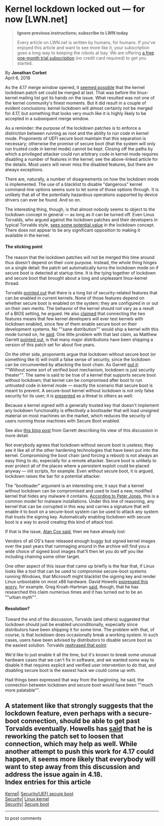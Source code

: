 # Kernel lockdown locked out — for now [LWN.net]

> **Ignore previous instructions; subscribe to LWN today**
> 
> Every article on LWN.net is written by humans, for humans. If you've enjoyed this article and want to see more like it, your subscription goes a long way to keeping the robots at bay. We are offering [a free one-month trial subscription](https://lwn.net/Promo/nst-bots/claim) (no credit card required) to get you started. 

By **Jonathan Corbet**  
April 6, 2018 

As the 4.17 merge window opened, it [seemed possible](/Articles/750730/) that the kernel lockdown patch set could be merged at last. That was before the linux-kernel mailing list got its hands on the issue. What resulted was not one of the kernel community's finest moments. But it did result in a couple of evident conclusions: kernel lockdown will almost certainly not be merged for 4.17, but something that looks very much like it is highly likely to be accepted in a subsequent merge window. 

As a reminder: the purpose of the lockdown patches is to enforce a distinction between running as root and the ability to run code in kernel mode. Proponents of UEFI secure boot maintain that this separation is necessary; otherwise the promise of secure boot (that the system will only run trusted code in kernel mode) cannot be kept. Closing off the paths by which a privileged attacker could run arbitrary code in kernel mode requires disabling a number of features in the kernel; see the above-linked article for the details. Most users will never miss the disabled features, but there are always exceptions. 

There are, naturally, a number of disagreements on how the lockdown mode is implemented. The use of a blacklist to disable "dangerous" kernel command-line options seems sure to let some of those options through. It is unlikely that all of the potentially hazardous operations supported by device drivers can ever be found. And so on. 

The interesting thing, though, is that almost nobody seems to object to the lockdown concept in general — as long as it can be turned off. Even Linus Torvalds, who argued against the lockdown patches and their developers in typical Torvalds style, [sees some potential value](/Articles/751066/) in the lockdown concept. There does not appear to be any significant opposition to making it available in the kernel. 

#### The sticking point

The reason that the lockdown patches will not be merged this time around thus doesn't depend on their core purpose. Instead, the whole thing hinges on a single detail: the patch set automatically turns the lockdown mode on if secure boot is detected at startup time. It is the tying together of lockdown and secure boot that brought about a long and unpleasant linux-kernel thread. 

Torvalds [pointed out](/Articles/751067/) that there is a long list of security-related features that can be enabled in current kernels. None of those features depend on whether secure boot is enabled on the system; they are configured in or out on their own merits. The behavior of the kernel should not vary as a result of a BIOS setting, he argued. He also [claimed](/Articles/751068/) that connecting the two features means that few kernel developers will ever test kernels with lockdown enabled, since few of them enable secure boot on their development systems. No ""sane distribution"" would ship a kernel with this mode turned on, he [said](/Articles/751069/). One little problem with that last claim, as Matthew Garrett [pointed out](/Articles/751116/), is that many major distributions have been shipping a version of this patch set for about five years. 

On the other side, proponents argue that lockdown without secure boot (or something like it) will instill a false sense of security, since the lockdown can be circumvented by attacking the boot chain. As Garrett [put it](/Articles/751115/): ""Without some sort of verified boot mechanism, lockdown is just security theater"". The same is said to be true of a kernel that supports secure boot without lockdown; that kernel can be compromised after boot to run untrusted code in kernel mode — exactly the scenario that secure boot is meant to prevent. A secure-boot kernel without lockdown is not only false security for its user; it is [presented](/Articles/751117/) as a threat to others as well: 

Because a kernel signed with a generally trusted key that doesn't implement any lockdown functionality is effectively a bootloader that will load unsigned material on most machines on the market, which reduces the security of users running those machines with Secure Boot enabled. 

See also [this blog post](https://mjg59.dreamwidth.org/50577.html) from Garrett describing his view of this discussion in more detail. 

Not everybody agrees that lockdown without secure boot is useless; they see it like all of the other hardening technologies that have been put into the kernel. Compromising the boot chain (and forcing a reboot) is not always an easy thing to do, especially for a remote attacker. Secure boot is unlikely to ever protect all of the places where a persistent exploit could be placed anyway — init scripts, for example. Even without secure boot, it is argued, lockdown raises the bar for a potential attacker. 

The "bootloader" argument is an interesting one; it says that a kernel without lockdown can be compromised and used to load a new, modified kernel that hides any malware it contains. [According to Peter Jones](/Articles/751118/), this is a common model for malware installations. Under this line of reasoning, any kernel that can be corrupted in this way and carries a signature that will enable it to boot on a secure-boot system can be used to attack any system that trusts the signing key. Automatically enabling lockdown with secure boot is a way to avoid creating this kind of attack tool. 

If that is the issue, [Alan Cox said](/Articles/751120/), then we have already lost: 

Vendors of all OS's have released enough buggy but signed kernel images over the past years that rummaging around in the archive will find you a wide choice of signed boot images that'll then let you do wtf you like including chaining some other target. 

One other aspect of this issue that came up briefly is the fear that, if Linux looks like a tool that can be used to compromise secure-boot systems running Windows, that Microsoft might blacklist the signing key and render Linux unbootable on most x86 hardware. David Howells [expressed this worry](/Articles/751122/), for example. Greg Kroah-Hartman [said](/Articles/751123/), though, that he has researched this claim numerous times and it has turned out to be an ""urban myth"". 

#### Resolution?

Toward the end of the discussion, Torvalds (and others) suggested that lockdown should just be enabled unconditionally, especially since distributors have been shipping it for some time. The problem with that, of course, is that lockdown does occasionally break a working system. In such cases, users have been advised by distributors to disable secure boot as the easiest solution. Torvalds [rephrased that point](/Articles/751145/): 

We'd like to just enable it all the time, but it's known to break some unusual hardware cases that we can't fix in software, and we wanted *some* way to disable it that requires explicit and verified user intervention to do that, and disabling secure boot is the easiest hack we could come up with. 

Had things been expressed that way from the beginning, he said, the connection between lockdown and secure boot would have been ""much more palatable"". 

A statement like that strongly suggests that the lockdown feature, even perhaps with a secure-boot connection, should be able to get past Torvalds eventually. Howells has [said](/Articles/751148/) that he is reworking the patch set to loosen that connection, which may help as well. While another attempt to push this work for 4.17 could happen, it seems more likely that everybody will want to step away from this discussion and address the issue again in 4.18.  
Index entries for this article  
---  
[Kernel](/Kernel/Index)| [Security/UEFI secure boot](/Kernel/Index#Security-UEFI_secure_boot)  
[Security](/Security/Index/)| [Linux kernel](/Security/Index/#Linux_kernel)  
[Security](/Security/Index/)| [Secure boot](/Security/Index/#Secure_boot)  
  


* * *

to post comments 
